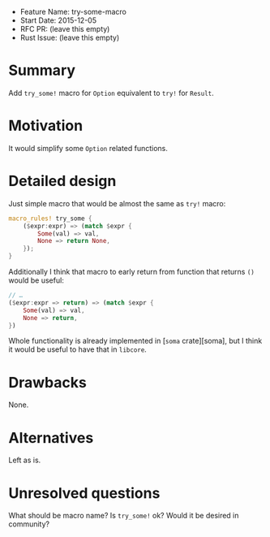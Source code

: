 - Feature Name: try-some-macro
- Start Date: 2015-12-05
- RFC PR: (leave this empty)
- Rust Issue: (leave this empty)

# Summary
[summary]: #summary

Add `try_some!` macro for `Option` equivalent to `try!` for `Result`.

# Motivation
[motivation]: #motivation

It would simplify some `Option` related functions.

# Detailed design
[design]: #detailed-design

Just simple macro that would be almost the same as `try!` macro:

```rust
macro_rules! try_some {
    ($expr:expr) => (match $expr {
        Some(val) => val,
        None => return None,
    });
}
```

Additionally I think that macro to early return from function that returns `()`
would be useful:

```rust
// …
($expr:expr => return) => (match $expr {
    Some(val) => val,
    None => return,
})
```

Whole functionality is already implemented in [`soma` crate][soma], but I think
it would be useful to have that in `libcore`.

# Drawbacks
[drawbacks]: #drawbacks

None.

# Alternatives
[alternatives]: #alternatives

Left as is.

# Unresolved questions
[unresolved]: #unresolved-questions

What should be macro name? Is `try_some!` ok? Would it be desired in community?

